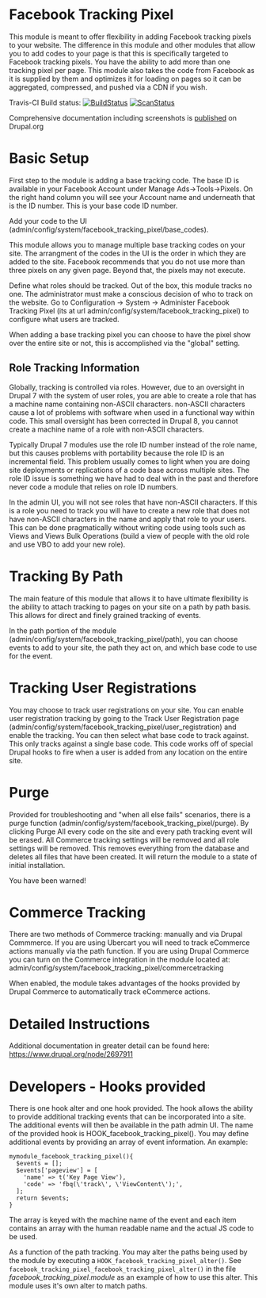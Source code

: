 Facebook Tracking Pixel
================================================================================

This module is meant to offer flexibility in adding Facebook tracking pixels to
your website. The difference in this module and other modules that allow you to
add codes to your page is that this is specifically targeted to Facebook
tracking pixels. You have the ability to add more than one tracking pixel per
page. This module also takes the code from Facebook as it is supplied by them
and optimizes it for loading on pages so it can be aggregated, compressed, and
pushed via a CDN if you wish.

Travis-CI Build status:
[![BuildStatus](https://travis-ci.org/taz77/drupal-facebook_tracking_pixel.svg?branch=7.x-1.x)](https://travis-ci.org/taz77/drupal-facebook_tracking_pixel)
[![ScanStatus](https://img.shields.io/coverity/scan/11182.svg)](https://scan.coverity.com/projects/taz77-drupal-facebook_tracking_pixel)

Comprehensive documentation including screenshots is [published](https://www.drupal.org/node/2697911) on Drupal.org

Basic Setup
================================================================================

First step to the module is adding a base tracking code. The base ID is 
available in your Facebook Account under Manage Ads->Tools->Pixels. On the right
hand column you will see your Account name and underneath that is the ID number.
This is your base code ID number.

Add your code to the UI (admin/config/system/facebook_tracking_pixel/base_codes).

This module allows you to manage multiple base tracking codes on your site. The
arrangment of the codes in the UI is the order in which they are added to the
site. Facebook recommends that you do not use more than three pixels on any
given page. Beyond that, the pixels may not execute.

Define what roles should be tracked. Out of the box, this module tracks no one.
The administrator must make a conscious decision of who to track on the website.
Go to Configuration -> System -> Administer Facebook Tracking Pixel 
(its at url admin/config/system/facebook_tracking_pixel) to configure what users
are tracked.

When adding a base tracking pixel you can choose to have the pixel show over the
entire site or not, this is accomplished via the "global" setting.

Role Tracking Information
--------------------------------------------------------------------------------
Globally, tracking is controlled via roles. However, due to an oversight in
Drupal 7 with the system of user roles, you are able to create a role that has
a machine name containing non-ASCII characters. non-ASCII characters cause a lot
of problems with software when used in a functional way within code. This small
oversight has been corrected in Drupal 8, you cannot create a machine name of a 
role with non-ASCII characters. 

Typically Drupal 7 modules use the role ID number instead of the role name, but 
this causes problems with portability because the role ID is an incremental
field. This problem usually comes to light when you are doing site deployments
or replications of a code base across multiple sites. The role ID issue is
something we have had to deal with in the past and therefore never code a module
that relies on role ID numbers.

In the admin UI, you will not see roles that have non-ASCII characters. If this
is a role you need to track you will have to create a new role that does not
have non-ASCII characters in the name and apply that role to your users. This
can be done pragmatically without writing code  using tools such as Views and
Views Bulk Operations (build a view of people with the old role and use VBO to
add your new role).

Tracking By Path
================================================================================

The main feature of this module that allows it to have ultimate flexibility is
the ability to attach tracking to pages on your site on a path by path basis.
This allows for direct and finely grained tracking of events.

In the path portion of the module (admin/config/system/facebook_tracking_pixel/path),
you can choose events to add to your site, the path they act on, and which base
code to use for the event.

Tracking User Registrations
================================================================================

You may choose to track user registrations on your site. You can enable user
registration tracking by going to the Track User Registration page 
(admin/config/system/facebook_tracking_pixel/user_registration) and enable the
tracking. You can then select what base code to track against. This only tracks
against a single base code. This code works off of special Drupal hooks to fire
when a user is added from any location on the entire site.

Purge
================================================================================

Provided for troubleshooting and "when all else fails" scenarios, there is a
purge function (admin/config/system/facebook_tracking_pixel/purge). By clicking
Purge All every code on the site and every path tracking event will be erased.
All Commerce tracking settings will be removed and all role settings will be
removed. This removes everything from the database and deletes all files that 
have been created. It will return the module to a state of initial installation.

You have been warned!

Commerce Tracking
================================================================================

There are two methods of Commerce tracking: manually and via Drupal Commmerce.
If you are using Ubercart you will need to track eCommerce actions manually via
the path function. If you are using Drupal Commerce you can turn on the Commerce
integration in the module located at: 
admin/config/system/facebook_tracking_pixel/commercetracking

When enabled, the module takes advantages of the hooks provided by Drupal
Commerce to automatically track eCommerce actions.

Detailed Instructions
================================================================================
Additional documentation in greater detail can be found here:
https://www.drupal.org/node/2697911

Developers - Hooks provided
================================================================================

There is one hook alter and one hook provided. The hook allows the ability to
provide additional tracking events that can be incorporated into a site. The 
additional events will then be available in the path admin UI. The name of the
provided hook is HOOK_facebook_tracking_pixel(). You may define additional
events by providing an array of event information. An example:

    mymodule_facebook_tracking_pixel(){
      $events = [];
      $events['pageview'] = [
        'name' => t('Key Page View'),
        'code' => 'fbq(\'track\', \'ViewContent\');',
      ];
      return $events;
    }
The array is keyed with the machine name of the event and each item contains an
array with the human readable name and the actual JS code to be used.

As a function of the path tracking. You may alter the paths being used by the
module by executing a `HOOK_facebook_tracking_pixel_alter()`. See
`facebook_tracking_pixel_facebook_tracking_pixel_alter()` in the file
*facebook_tracking_pixel.module* as an example of how to use this alter. This
module uses it's own alter to match paths.